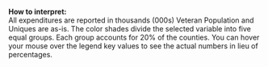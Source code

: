 **How to interpret:**  
All expenditures are reported in thousands (000s) Veteran Population and Uniques are as-is. The color shades divide the selected variable into five equal groups. Each group accounts for 20% of the counties. You can hover your mouse over the legend key values to see the actual numbers in lieu of percentages. 



